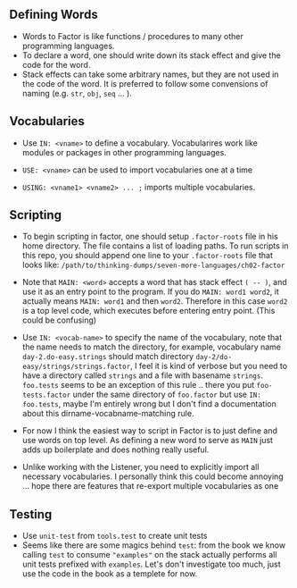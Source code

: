 ## Defining Words

* Words to Factor is like functions / procedures to many other programming languages.
* To declare a word, one should write down its stack effect and give the code for the word.
* Stack effects can take some arbitrary names, but they are not used in the code of the word.
It is preferred to follow some convensions of naming (e.g. `str`, `obj`, `seq` ... ).

## Vocabularies

* Use `IN: <vname>` to define a vocabulary. Vocabularires work like modules or packages in
other programming languages.

* `USE: <vname>` can be used to import vocabularies one at a time
* `USING: <vname1> <vname2> ... ;` imports multiple vocabularies.

## Scripting

* To begin scripting in factor, one should setup `.factor-roots` file in his home directory.
  The file contains a list of loading paths.
  To run scripts in this repo, you should append one line to your `.factor-roots` file that
  looks like: `/path/to/thinking-dumps/seven-more-languages/ch02-factor`

* Note that `MAIN: <word>` accepts a word that has stack effect `( -- )`,
  and use it as an entry point to the program. If you do `MAIN: word1 word2`,
  it actually means `MAIN: word1` and then `word2`.
  Therefore in this case `word2` is a top level code, which executes before entering entry
  point. (This could be confusing)

* Use `IN: <vocab-name>` to specify the name of the vocabulary, note that the name needs to match
  the directory, for example, vocabulary name `day-2.do-easy.strings` should match directory
  `day-2/do-easy/strings/strings.factor`, I feel it is kind of verbose but you need to have a directory
  called `strings` and a file with basename `strings`.
  `foo.tests` seems to be an exception of this rule .. there you put `foo-tests.factor` under
  the same directory of `foo.factor` but use `IN: foo.tests`, maybe I'm entirely wrong
  but I don't find a documentation about this dirname-vocabname-matching rule.

* For now I think the easiest way to script in Factor is to just define and use words on top level.
  As defining a new word to serve as `MAIN` just adds up boilerplate and does nothing really useful.

* Unlike working with the Listener, you need to explicitly import all necessary vocabularies.
  I personally think this could become annoying ... hope there are features that re-export multiple
  vocabularies as one

## Testing

* Use `unit-test` from `tools.test` to create unit tests
* Seems like there are some magics behind `test`: from the book we know calling `test` to
  consume `"examples"` on the stack actually performs all unit tests prefixed with `examples`.
  Let's don't investigate too much, just use the code in the book as a templete for now.
